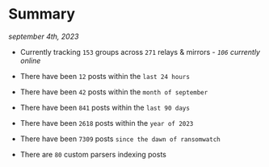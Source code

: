 
# Summary
_september 4th, 2023_

- Currently tracking `153` groups across `271` relays & mirrors - _`106` currently online_

- There have been `12` posts within the `last 24 hours`

- There have been `42` posts within the `month of september`

- There have been `841` posts within the `last 90 days`

- There have been `2618` posts within the `year of 2023`

- There have been `7309` posts `since the dawn of ransomwatch`

- There are `80` custom parsers indexing posts
